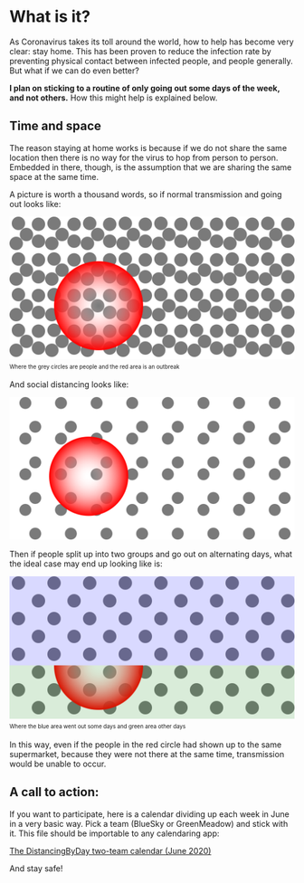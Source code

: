 # What is it?

As Coronavirus takes its toll around the world, how to help has become very
clear: stay home. This has been proven to reduce the infection rate by
preventing physical contact between infected people, and people generally. But
what if we can do even better?

**I plan on sticking to a routine of only going out some days of the week, and
not others.** How this might help is explained below.

## Time and space

The reason staying at home works is because if we do not share the same
location then there is no way for the virus to hop from person to person.
Embedded in there, though, is the assumption that we are sharing the same space
at the same time.

A picture is worth a thousand words, so if normal transmission and going out
looks like:

![normal transmission](/assets/images/normal_population.svg)
<sup><sub>Where the grey circles are people and the red area is an outbreak</sub></sup>

And social distancing looks like:

![distanced transmission](/assets/images/distanced_population.svg)

Then if people split up into two groups and go out on alternating days, what the
ideal case may end up looking like is:

![time distanced transmission](/assets/images/time_distanced_population.svg)
<sup><sub>Where the blue area went out some days and green area other days</sub></sup>

In this way, even if the people in the red circle had shown up to the same
supermarket, because they were not there at the same time, transmission would be
unable to occur.

## A call to action:

If you want to participate, here is a calendar dividing up each week in June in
a very basic way. Pick a team (BlueSky or GreenMeadow) and stick with it. This
file should be importable to any calendaring app:

[The DistancingByDay two-team calendar (June 2020)](https://calendar.google.com/calendar/ical/lk8jl23u04aup9ghg0t4e67cdk%40group.calendar.google.com/public/basic.ics)

And stay safe!
